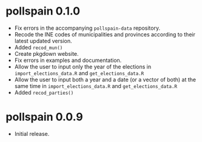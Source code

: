 
# pollspain 0.1.0

- Fix errors in the accompanying `pollspain-data` repository.
- Recode the INE codes of municipalities and provinces according to their latest updated version.
- Added `recod_mun()`
- Create pkgdown website.
- Fix errors in examples and documentation.
- Allow the user to input only the year of the elections in `import_elections_data.R` and `get_elections_data.R`
- Allow the user to input both a year and a date (or a vector of both) at the same time in `import_elections_data.R` and `get_elections_data.R`
- Added `recod_parties()`

# pollspain 0.0.9

- Initial release.


